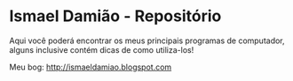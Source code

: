 # Ismael Damião - Repositório

Aqui você poderá encontrar os meus principais programas de computador, alguns inclusive contém dicas de como utiliza-los!


Meu bog: http://ismaeldamiao.blogspot.com
